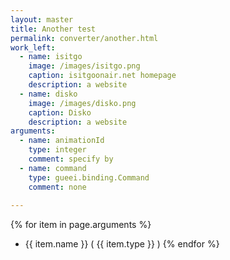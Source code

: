 ```yaml
---
layout: master
title: Another test
permalink: converter/another.html
work_left:
  - name: isitgo
    image: /images/isitgo.png
    caption: isitgoonair.net homepage
    description: a website
  - name: disko
    image: /images/disko.png
    caption: Disko
    description: a website
arguments:
  - name: animationId
    type: integer
    comment: specify by 
  - name: command
    type: gueei.binding.Command
	comment: none
	
---
```


{% for item in page.arguments %}
 * {{ item.name }} ( {{ item.type }} )
{% endfor %}